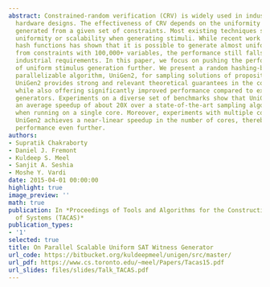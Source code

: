 ```yaml
---
abstract: Constrained-random verification (CRV) is widely used in industry for validating
  hardware designs. The effectiveness of CRV depends on the uniformity of test stimuli
  generated from a given set of constraints. Most existing techniques sacrifice either
  uniformity or scalability when generating stimuli. While recent work based on random
  hash functions has shown that it is possible to generate almost uniform stimuli
  from constraints with 100,000+ variables, the performance still falls short of today's
  industrial requirements. In this paper, we focus on pushing the performance frontier
  of uniform stimulus generation further. We present a random hashing-based, easily
  parallelizable algorithm, UniGen2, for sampling solutions of propositional constraints.
  UniGen2 provides strong and relevant theoretical guarantees in the context of CRV,
  while also offering significantly improved performance compared to existing almost-uniform
  generators. Experiments on a diverse set of benchmarks show that UniGen2 achieves
  an average speedup of about 20X over a state-of-the-art sampling algorithm, even
  when running on a single core. Moreover, experiments with multiple cores show that
  UniGen2 achieves a near-linear speedup in the number of cores, thereby boosting
  performance even further.
authors:
- Supratik Chakraborty
- Daniel J. Fremont
- Kuldeep S. Meel
- Sanjit A. Seshia
- Moshe Y. Vardi
date: 2015-04-01 00:00:00
highlight: true
image_preview: ''
math: true
publication: In *Proceedings of Tools and Algorithms for the Construction and Analysis
  of Systems (TACAS)*
publication_types:
- '1'
selected: true
title: On Parallel Scalable Uniform SAT Witness Generator
url_code: https://bitbucket.org/kuldeepmeel/unigen/src/master/
url_pdf: https://www.cs.toronto.edu/~meel/Papers/Tacas15.pdf
url_slides: files/slides/Talk_TACAS.pdf
---
```


